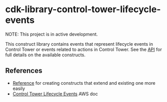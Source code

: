 # cdk-library-control-tower-lifecycle-events

NOTE: This project is in active development.

This construct library contains events that represent lifecycle events in Control Tower or events related to actions in Control Tower. See the [API](API.md) for full details on the available constructs.

## References

* [Reference](https://github.com/aws/aws-cdk/issues/3235) for creating constructs that extend and existing one more easily
* [Control Tower Lifecycle Events](https://docs.aws.amazon.com/controltower/latest/userguide/lifecycle-events.html) AWS doc
